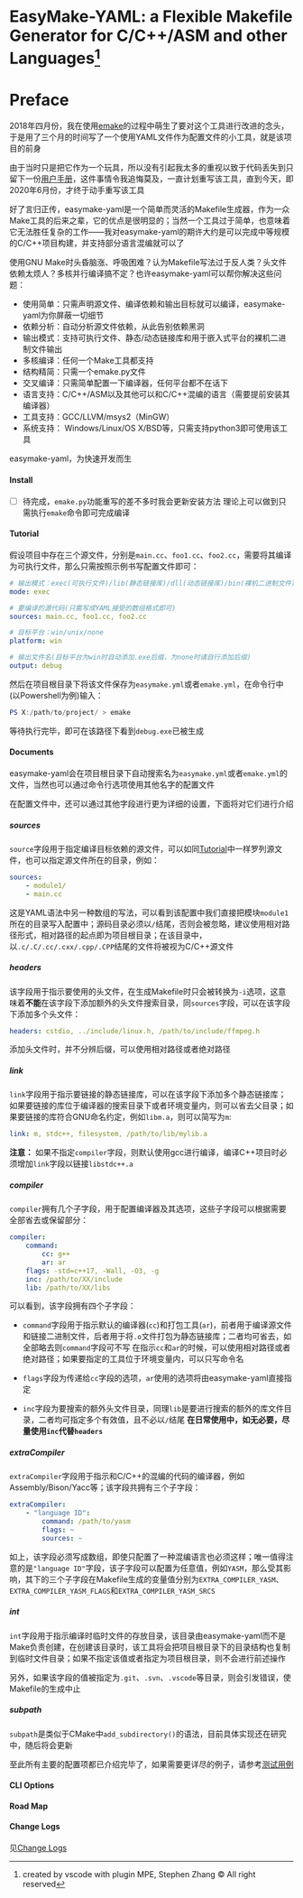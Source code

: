 # EasyMake-YAML: a Flexible Makefile Generator for C/C++/ASM and other Languages[^1]

[^1]: created by vscode with plugin MPE, Stephen Zhang &copy; All right reserved 

# Preface
2018年四月份，我在使用[emake](https://github.com/skywind3000/emake)的过程中萌生了要对这个工具进行改进的念头，于是用了三个月的时间写了一个使用YAML文件作为配置文件的小工具，就是该项目的前身

由于当时只是把它作为一个玩具，所以没有引起我太多的重视以致于代码丢失到只留下一份[用户手册](./docs/olds/user_manual_2018.md)，这件事情令我追悔莫及，一直计划重写该工具，直到今天，即2020年6月份，才终于动手重写该工具

好了言归正传，easymake-yaml是一个简单而灵活的Makefile生成器，作为一众Make工具的后来之辈，它的优点是很明显的；当然一个工具过于简单，也意味着它无法胜任复杂的工作——我对easymake-yaml的期许大约是可以完成中等规模的C/C++项目构建，并支持部分语言混编就可以了

使用GNU Make时头昏脑涨、呼吸困难？认为Makefile写法过于反人类？头文件依赖太烦人？多核并行编译搞不定？也许easymake-yaml可以帮你解决这些问题：
+ 使用简单：只需声明源文件、编译依赖和输出目标就可以编译，easymake-yaml为你屏蔽一切细节
+ 依赖分析：自动分析源文件依赖，从此告别依赖黑洞
+ 输出模式：支持可执行文件、静态/动态链接库和用于嵌入式平台的裸机二进制文件输出
+ 多核编译：任何一个Make工具都支持
+ 结构精简：只需一个emake.py文件
+ 交叉编译：只需简单配置一下编译器，任何平台都不在话下
+ 语言支持：C/C++/ASM以及其他可以和C/C++混编的语言（需要提前安装其编译器）
+ 工具支持：GCC/LLVM/msys2（MinGW）
+ 系统支持： Windows/Linux/OS X/BSD等，只需支持python3即可使用该工具

easymake-yaml，为快速开发而生

#### Install
- [ ] 待完成，`emake.py`功能重写的差不多时我会更新安装方法
理论上可以做到只需执行`emake`命令即可完成编译

#### Tutorial
假设项目中存在三个源文件，分别是`main.cc`、`foo1.cc`、`foo2.cc`，需要将其编译为可执行文件，那么只需按照示例书写配置文件即可：
```yaml
# 输出模式：exec(可执行文件)/lib(静态链接库)/dll(动态链接库)/bin(裸机二进制文件)四选一
mode: exec

# 要编译的源代码(只需写成YAML接受的数组格式即可)
sources: main.cc, foo1.cc, foo2.cc

# 目标平台：win/unix/none
platform: win

# 输出文件名(目标平台为win时自动添加.exe后缀，为none时请自行添加后缀)
output: debug
```
然后在项目根目录下将该文件保存为`easymake.yml`或者`emake.yml`，在命令行中(以Powershell为例)输入：
```powershell
PS X:/path/to/project/ > emake 
```
等待执行完毕，即可在该路径下看到`debug.exe`已被生成

#### Documents
easymake-yaml会在项目根目录下自动搜索名为`easymake.yml`或者`emake.yml`的文件，当然也可以通过命令行选项使用其他名字的配置文件

在配置文件中，还可以通过其他字段进行更为详细的设置，下面将对它们进行介绍

##### sources
`source`字段用于指定编译目标依赖的源文件，可以如同[Tutorial](#Tutorial)中一样罗列源文件，也可以指定源文件所在的目录，例如：
```yaml
sources: 
    - module1/
    - main.cc
```
这是YAML语法中另一种数组的写法，可以看到该配置中我们直接把模块`module1`所在的目录写入配置中；源码目录必须以`/`结尾，否则会被忽略，建议使用相对路径形式，相对路径的起点即为项目根目录；在该目录中，以`.c/.C/.cc/.cxx/.cpp/.CPP`结尾的文件将被视为C/C++源文件

##### headers
该字段用于指示要使用的头文件，在生成Makefile时只会被转换为`-i`选项，这意味着**不能**在该字段下添加额外的头文件搜索目录，同`sources`字段，可以在该字段下添加多个头文件：
```yaml
headers: cstdio, ../include/linux.h, /path/to/include/ffmpeg.h
```
添加头文件时，并不分辨后缀，可以使用相对路径或者绝对路径

##### link
`link`字段用于指示要链接的静态链接库，可以在该字段下添加多个静态链接库；如果要链接的库位于编译器的搜索目录下或者环境变量内，则可以省去父目录；如果要链接的库符合GNU命名约定，例如`libm.a`，则可以简写为`m`:
```yaml
link: m, stdc++, filesystem, /path/to/lib/mylib.a
```
**注意：** 如果不指定`compiler`字段，则默认使用gcc进行编译，编译C++项目时必须增加`link`字段以链接`libstdc++.a`

##### compiler
`compiler`拥有几个子字段，用于配置编译器及其选项，这些子字段可以根据需要全部省去或保留部分：
```yaml
compiler:
    command:
        cc: g++
        ar: ar
    flags: -std=c++17, -Wall, -O3, -g
    inc: /path/to/XX/include
    lib: /path/to/XX/libs
```
可以看到，该字段拥有四个子字段：
+ `command`字段用于指示默认的编译器(`cc`)和打包工具(`ar`)，前者用于编译源文件和链接二进制文件，后者用于将`.o`文件打包为静态链接库；二者均可省去，如全部略去则`command`字段可不写
在指示`cc`和`ar`的时候，可以使用相对路径或者绝对路径；如果要指定的工具位于环境变量内，可以只写命令名

+ `flags`字段为传递给`cc`字段的选项，`ar`使用的选项将由easymake-yaml直接指定
+ `inc`字段为要搜索的额外头文件目录，同理`lib`是要进行搜索的额外的库文件目录，二者均可指定多个有效值，且不必以`/`结尾
**在日常使用中，如无必要，尽量使用`inc`代替`headers`**

##### extraCompiler
`extraCompiler`字段用于指示和C/C++的混编的代码的编译器，例如Assembly/Bison/Yacc等；该字段共拥有三个子字段：
```yaml
extraCompiler:
    - "language ID":
        command: /path/to/yasm
        flags: ~
        sources: ~
```
如上，该字段必须写成数组，即使只配置了一种混编语言也必须这样；唯一值得注意的是`"language ID"`字段，该子字段可以配置为任意值，例如`YASM`，那么受其影响，其下的三个子字段在Makefile生成的变量值分别为`EXTRA_COMPILER_YASM`、`EXTRA_COMPILER_YASM_FLAGS`和`EXTRA_COMPILER_YASM_SRCS`

##### int
`int`字段用于指示编译时临时文件的存放目录，该目录由easymake-yaml而不是Make负责创建，在创建该目录时，该工具将会把项目根目录下的目录结构也复制到临时文件目录；如果不指定该值或者指定为项目根目录，则不会进行前述操作

另外，如果该字段的值被指定为`.git`、`.svn`、`.vscode`等目录，则会引发错误，使Makefile的生成中止

##### subpath
`subpath`是类似于CMake中`add_subdirectory()`的语法，目前具体实现还在研究中，随后将会更新

至此所有主要的配置项都已介绍完毕了，如果需要更详尽的例子，请参考[测试用例](./test/README.md)

#### CLI Options

#### Road Map

#### Change Logs

见[Change Logs](./docs/ChangeLog.md)
